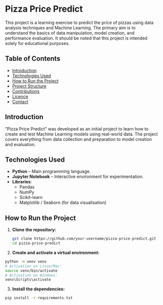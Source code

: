 # Pizza Price Predict

This project is a learning exercise to predict the price of pizzas using data analysis techniques and Machine Learning. The primary aim is to understand the basics of data manipulation, model creation, and performance evaluation. It should be noted that this project is intended solely for educational purposes.

## Table of Contents

- [Introduction](#introduction)
- [Technologies Used](#technologies-used)
- [How to Run the Project](#how-to-run-the-project)
- [Project Structure](#project-structure)
- [Contributions](#contributions)
- [Licence](#licence)
- [Contact](#contact)

## Introduction

"Pizza Price Predict" was developed as an initial project to learn how to create and test Machine Learning models using real-world data. The project covers everything from data collection and preparation to model creation and evaluation.

## Technologies Used

- **Python** – Main programming language.
- **Jupyter Notebook** – Interactive environment for experimentation.
- **Libraries**:
  - Pandas
  - NumPy
  - Scikit-learn
  - Matplotlib / Seaborn (for data visualisation)

## How to Run the Project

1. **Clone the repository:**

   ```bash
   git clone https://github.com/your-username/pizza-price-predict.git
   cd pizza-price-predict

2. **Create and activate a virtual environment:**

  ```bash
  python -m venv venv
  # Activation on Linux/Mac:
  source venv/bin/activate
  # Activation on Windows:
  venv\Scripts\activate
  ```

3. **Install the dependencies:**

```bash
pip install -r requirements.txt
```

